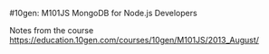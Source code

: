 #10gen: M101JS MongoDB for Node.js Developers

Notes from the course
https://education.10gen.com/courses/10gen/M101JS/2013_August/
